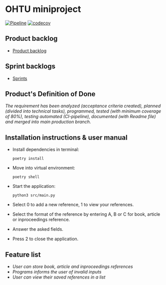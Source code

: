 # OHTU miniproject
[![Pipeline](https://github.com/miniprojektiryhmaviisi/miniprojekti/actions/workflows/pipeline.yml/badge.svg)](https://github.com/miniprojektiryhmaviisi/miniprojekti/actions/workflows/pipeline.yml)
[![codecov](https://codecov.io/gh/miniprojektiryhmaviisi/miniprojekti/graph/badge.svg?token=I1MPE3DZNF)](https://codecov.io/gh/miniprojektiryhmaviisi/miniprojekti)

## Product backlog
- [Product backlog](https://docs.google.com/spreadsheets/d/1JvMNbB3Pf6gLMOIwofjEcqaUdB0R7BNAem1QfK49YM4/edit#gid=0)

## Sprint backlogs
- [Sprints](https://docs.google.com/spreadsheets/d/1JvMNbB3Pf6gLMOIwofjEcqaUdB0R7BNAem1QfK49YM4/edit#gid=2050081642)

## Product's Definition of Done
*The requirement has been analyzed (acceptance criteria created), planned (divided into technical tasks), programmed, tested (with minimum coverage of 80%), testing automated (CI-pipeline), documented (with Readme file) and merged into main production branch.*

## Installation instructions & user manual

- Install dependencies in terminal:
  ```
  poetry install
  ```
- Move into virtual environment:
   ```
  poetry shell
   ```
- Start the application:
  ```
  python3 src/main.py
  ```
  
- Select 0 to add a new reference, 1 to view your references.
- Select the format of the reference by entering A, B or C for book, article or inproceedings reference.
- Answer the asked fields. 
- Press 2 to close the application.

## Feature list
- *User can store book, article and inproceedings references*
- *Programs informs the user of invalid inputs*
- *User can view their saved references in a list*

